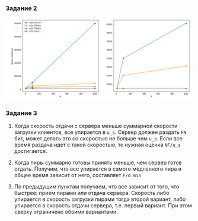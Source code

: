 
### Задание 2

![](pics/lab5_1.png)

### Задание 3

1. Когда скорость отдачи с сервера меньше суммарной скорости загрузки клиентов, все упирается в `u_s`.
Сервер должен раздать `FN` бит, может делать это со скоростью не больше чем `u_s`.
   Если все время раздача идет с такой скоростью, то нужная оценка `NF/u_s` достигается.
   
2. Когда пиры суммарно готовы принять меньше, чем сервер готов отдать. Получим, что все
упирается в самого медленного пира и общее время зависит от него, составляет `F/d_min`
   
3. По предыдущим пунктам получаем, что все зависит от того, что быстрее: прием пирами или отдача сервера.
Скорость либо упирается в скорость загрузки пирами тогда второй вариант,
   либо упирается в скорость отдачи сервера, т.е. первый вариант. При этом сверху ограничено обоими вариантами.